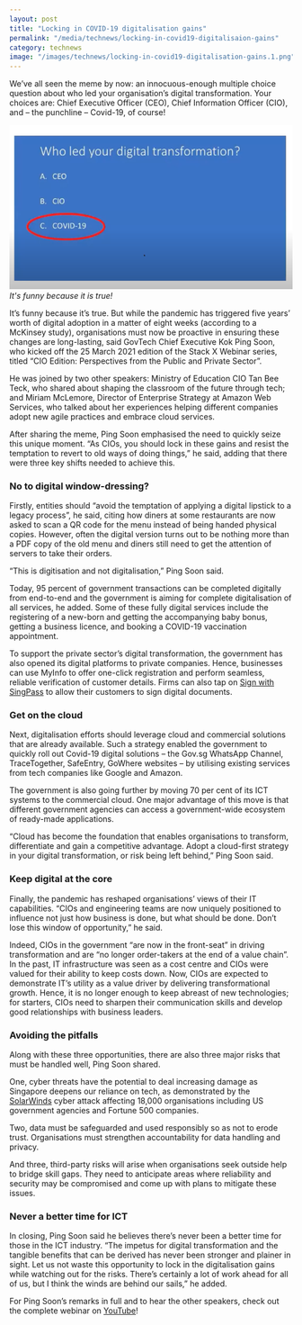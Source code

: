 ```yaml
---
layout: post
title: "Locking in COVID-19 digitalisation gains"
permalink: "/media/technews/locking-in-covid19-digitalisaion-gains"
category: technews
image: "/images/technews/locking-in-covid19-digitalisation-gains.1.png"
---
```


We’ve all seen the meme by now: an innocuous-enough multiple choice question about who led your organisation’s digital transformation. Your choices are: Chief Executive Officer (CEO), Chief Information Officer (CIO), and – the punchline – Covid-19, of course! 

![CIO or COVID-19 drove digitalisation?](/images/technews/locking-in-covid19-digitalisation-gains.1.png) *It's funny because it is true!*


It’s funny because it’s true. But while the pandemic has triggered five years’ worth of digital adoption in a matter of eight weeks (according to a McKinsey study), organisations must now be proactive in ensuring these changes are long-lasting, said GovTech Chief Executive Kok Ping Soon, who kicked off the 25 March 2021 edition of the Stack X Webinar series, titled “CIO Edition: Perspectives from the Public and Private Sector”. 

He was joined by two other speakers: Ministry of Education CIO Tan Bee Teck, who shared about shaping the classroom of the future through tech; and Miriam McLemore, Director of Enterprise Strategy at Amazon Web Services, who talked about her experiences helping different companies adopt new agile practices and embrace cloud services. 

After sharing the meme, Ping Soon emphasised the need to quickly seize this unique moment. “As CIOs, you should lock in these gains and resist the temptation to revert to old ways of doing things,” he said, adding that there were three key shifts needed to achieve this. 


### **No to digital window-dressing?**

Firstly, entities should “avoid the temptation of applying a digital lipstick to a legacy process”, he said, citing how diners at some restaurants are now asked to scan a QR code for the menu instead of being handed physical copies. However, often the digital version turns out to be nothing more than a PDF copy of the old menu and diners still need to get the attention of servers to take their orders. 

“This is digitisation and not digitalisation,” Ping Soon said. 

Today, 95 percent of government transactions can be completed digitally from end-to-end and the government is aiming for complete digitalisation of all services, he added. Some of these fully digital services include the registering of a new-born and getting the accompanying baby bonus, getting a business licence, and booking a COVID-19 vaccination appointment. 

To support the private sector’s digital transformation, the government has also opened its digital platforms to private companies. Hence, businesses can use MyInfo to offer one-click registration and perform seamless, reliable verification of customer details. Firms can also tap on [Sign with SingPass](https://www.channelnewsasia.com/news/singapore/singpass-digital-signature-e-document-govtech-property-caveat-13469756) to allow their customers to sign digital documents.

### Get on the cloud

Next, digitalisation efforts should leverage cloud and commercial solutions that are already available. Such a strategy enabled the government to quickly roll out Covid-19 digital solutions – the Gov.sg WhatsApp Channel, TraceTogether, SafeEntry, GoWhere websites – by utilising existing services from tech companies like Google and Amazon. 

The government is also going further by moving 70 per cent of its ICT systems to the commercial cloud. One major advantage of this move is that different government agencies can access a government-wide ecosystem of ready-made applications.

“Cloud has become the foundation that enables organisations to transform, differentiate and gain a competitive advantage.  Adopt a cloud-first strategy in your digital transformation, or risk being left behind,” Ping Soon said.  

### Keep digital at the core

Finally, the pandemic has reshaped organisations’ views of their IT capabilities. “CIOs and engineering teams are now uniquely positioned to influence not just how business is done, but what should be done.  Don’t lose this window of opportunity,” he said. 

Indeed, CIOs in the government “are now in the front-seat” in driving transformation and are “no longer order-takers at the end of a value chain”. In the past, IT infrastructure was seen as a cost centre and CIOs were valued for their ability to keep costs down. Now, CIOs are expected to demonstrate IT’s utility as a value driver by delivering transformational growth. Hence, it is no longer enough to keep abreast of new technologies; for starters, CIOs need to sharpen their communication skills and develop good relationships with business leaders.
 



### **Avoiding the pitfalls**


Along with these three opportunities, there are also three major risks that must be handled well, Ping Soon shared. 

One, cyber threats have the potential to deal increasing damage as Singapore deepens our reliance on tech, as demonstrated by the [SolarWinds](https://www.straitstimes.com/world/united-states/solarwinds-hack-was-largest-and-most-sophisticated-attack-ever-microsoft) cyber attack affecting 18,000 organisations including US government agencies and Fortune 500 companies. 

Two, data must be safeguarded and used responsibly so as not to erode trust. Organisations must strengthen accountability for data handling and privacy.

And three, third-party risks will arise when organisations seek outside help to bridge skill gaps. They need to anticipate areas where reliability and security may be compromised and come up with plans to mitigate these issues. 



### **Never a better time for ICT**

In closing, Ping Soon said he believes there’s never been a better time for those in the ICT industry. “The impetus for digital transformation and the tangible benefits that can be derived has never been stronger and plainer in sight.   Let us not waste this opportunity to lock in the digitalisation gains while watching out for the risks. There’s certainly a lot of work ahead for all of us, but I think the winds are behind our sails,” he added. 

For Ping Soon’s remarks in full and to hear the other speakers, check out the complete webinar on [YouTube](https://www.youtube.com/watch?v=epTNpeUqA9M)!  

